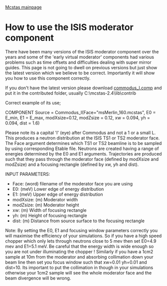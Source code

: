 [Mcstas mainpage](/mcstas/)


How to use the ISIS moderator component
=======================================

There have been many versions of the ISIS moderator component over the years and some of the 'early virtual moderator' components had various problems such as time offsets and difficulties dealing with super mirror guides. This page is not going to dwell on previous versions but just show the latest version which we believe to be correct. Importantly it will show you how to use this component correctly. 

If you don't have the latest version please download [commodus_I.comp](https://www.dropbox.com/s/7eucgnpbn8yf9o6/Commodus_I.comp?dl=0) and put it in the contributed folder, usually C:\mcstas-2.4\lib\contrib

Correct example of its use;

COMPONENT Source =   Commodus_I(Face="msMerlin_160.mcstas", E0 = E_min, E1 = E_max, modXsize=0.12, modZsize = 0.12,  xw = 0.094, yh = 0.094, dist = 1.6)

Please note its a capital 'I' (eye) after Commodus and not a 1 or a small L. This produces a neutron distribution at the ISIS TS1 or TS2 moderator face. The Face argument determines which TS1 or TS2 beamline is to be sampled by using corresponding Etable file. Neutrons are created having a range of energies determined by the E0 and E1 arguments. Trajectories are produced such that they pass through the moderator face (defined by modXsize and modZsize) and a focusing rectangle (defined by xw, yh and dist).

INPUT PARAMETERS:
 
 * Face:   (word)  filename of the moderator face you are using
 * E0:       (meV) Lower edge of energy distribution
 * E1:       (meV) Upper edge of energy distribution
 * modXsize: (m)   Moderator width
 * modZsize: (m)   Moderator height
 * xw:       (m)   Width of focusing rectangle
 * yh:       (m)   Height of focusing rectangle
 * dist:     (m)   Distance from source surface to the focusing rectangle

Note: By setting the E0, E1 and focusing window parameters correctly you will maximise the efficiency of your simulations. So if you have a high speed chopper which only lets through neutrons close to 5 mev then set E0=4.9 mev and E1=5.1 meV. Be careful that the energy width is wide enough so you are not under illuminating the chopper ! Similarly if you have a 1cm2 sample at 10m from the moderator and absorbing collimation down your beam line then set you focus window such that xw=0.01 yh=0.01 and dist=10. Its important to put the collimation in though in your simulations otherwise your 1cm2 sample will see the whole moderator face and the beam divergence will be wrong. 
